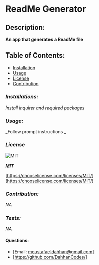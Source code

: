 
  # **ReadMe Generator**

  ## **Description:**
 **An app that generates a ReadMe file**

  ## Table of Contents:
   - [Installation](#installion)
   - [Usage](#usage)
   - [License](#license)
   - [Contribution](#contribution)

  ### *Installations:*

  _Install inquirer and required packages_

  ### *Usage:*
  _Follow prompt instructions _

  ### *License*
  
  
  ![MIT](https://img.shields.io/badge/license-MIT-green)
  
  
  ***MIT***

  
  [https://chooselicense.com/licenses/MIT/](https://chooselicense.com/licenses/MIT/)
  

  
  
  ### *Contribution:*
  _NA_

  ### *Tests:*
  _NA_

  #### Questions:
 - [Email: moustafaeldahhan@gmail.com]
 - [https://github.com/DahhanCodes/]


